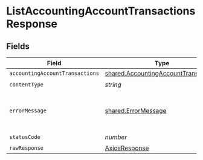 # ListAccountingAccountTransactionsResponse


## Fields

| Field                                                                                        | Type                                                                                         | Required                                                                                     | Description                                                                                  |
| -------------------------------------------------------------------------------------------- | -------------------------------------------------------------------------------------------- | -------------------------------------------------------------------------------------------- | -------------------------------------------------------------------------------------------- |
| `accountingAccountTransactions`                                                              | [shared.AccountingAccountTransactions](../../models/shared/accountingaccounttransactions.md) | :heavy_minus_sign:                                                                           | Success                                                                                      |
| `contentType`                                                                                | *string*                                                                                     | :heavy_check_mark:                                                                           | N/A                                                                                          |
| `errorMessage`                                                                               | [shared.ErrorMessage](../../models/shared/errormessage.md)                                   | :heavy_minus_sign:                                                                           | Your `query` parameter was not correctly formed                                              |
| `statusCode`                                                                                 | *number*                                                                                     | :heavy_check_mark:                                                                           | N/A                                                                                          |
| `rawResponse`                                                                                | [AxiosResponse](https://axios-http.com/docs/res_schema)                                      | :heavy_minus_sign:                                                                           | N/A                                                                                          |